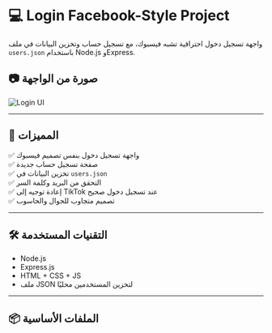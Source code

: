 # 💻 Login Facebook-Style Project

واجهة تسجيل دخول احترافية تشبه فيسبوك، مع تسجيل حساب وتخزين البيانات في ملف `users.json` باستخدام Node.js وExpress.

## 📷 صورة من الواجهة

![Login UI](https://i.imgur.com/Zg8g0vM.png)

---

## 🔧 المميزات

✅ واجهة تسجيل دخول بنفس تصميم فيسبوك  
✅ صفحة تسجيل حساب جديدة  
✅ تخزين البيانات في `users.json`  
✅ التحقق من البريد وكلمة السر  
✅ إعادة توجيه إلى TikTok عند تسجيل دخول صحيح  
✅ تصميم متجاوب للجوال والحاسوب

---

## 🛠️ التقنيات المستخدمة

- Node.js
- Express.js
- HTML + CSS + JS
- ملف JSON لتخزين المستخدمين محليًا

---

## 📦 الملفات الأساسية
